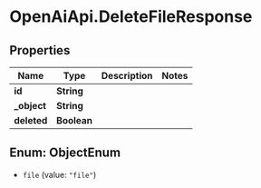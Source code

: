 # OpenAiApi.DeleteFileResponse

## Properties
Name | Type | Description | Notes
------------ | ------------- | ------------- | -------------
**id** | **String** |  | 
**_object** | **String** |  | 
**deleted** | **Boolean** |  | 

<a name="ObjectEnum"></a>
## Enum: ObjectEnum

* `file` (value: `"file"`)

